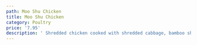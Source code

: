 ```yaml
---
path: Moo Shu Chicken
title: Moo Shu Chicken
category: Poultry
price: '7.95'
description: ' Shredded chicken cooked with shredded cabbage, bamboo shoots, and mushrooms served with Chinese pancakes and hoi sin sauce.'
---
```



